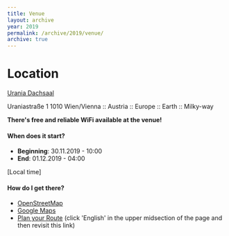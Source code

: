 ```yaml
---
title: Venue
layout: archive
year: 2019
permalink: /archive/2019/venue/
archive: true
---
```


# Location
[Urania Dachsaal](https://www.vhs.at/de/ueber-die-vhs/veranstaltungszentren#pvhs-wiener-urania-veranstaltungssalep)

Uraniastraße 1 1010 Wien/Vienna :: Austria :: Europe :: Earth :: Milky-way

**There's free and reliable WiFi available at the venue!**

#### When does it start?
- **Beginning**: 30.11.2019 - 10:00
- **End**: 01.12.2019 - 04:00

[Local time]

#### How do I get there?
- [OpenStreetMap](https://www.openstreetmap.org/node/1501815140#map=19/48.21162/16.38391)
- [Google Maps](https://goo.gl/maps/Frm43Ydp9B6hdqgB7)
- [Plan your Route](https://www.wienerlinien.at/eportal3/ep/channelView.do?channelId=-46649&routeTo=Uraniastra%C3%9Fe%201%2C%20Wien&routeDatetime=2019-11-30T10:00:00&immediate=false&deparr=arr) (click 'English' in the upper midsection of the page and then revisit this link)
